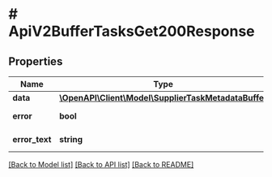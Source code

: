 # # ApiV2BufferTasksGet200Response

## Properties

Name | Type | Description | Notes
------------ | ------------- | ------------- | -------------
**data** | [**\OpenAPI\Client\Model\SupplierTaskMetadataBuffer**](SupplierTaskMetadataBuffer.md) |  | [optional]
**error** | **bool** | Флаг ошибки | [optional]
**error_text** | **string** | Текст ошибки | [optional]

[[Back to Model list]](../../README.md#models) [[Back to API list]](../../README.md#endpoints) [[Back to README]](../../README.md)
